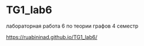 # TG1_lab6
лабораторная работа 6 по теории графов 4 семестр

https://ruabininad.github.io/TG1_lab6/
